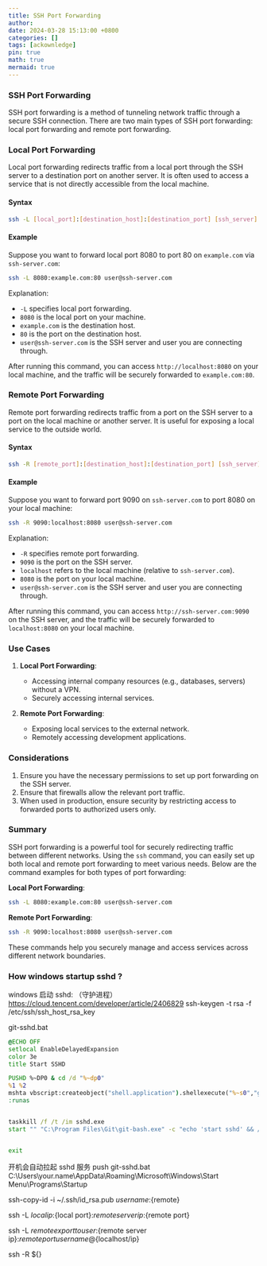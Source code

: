 ```yaml
---
title: SSH Port Forwarding
author:
date: 2024-03-28 15:13:00 +0800
categories: []
tags: [ackownledge]
pin: true
math: true
mermaid: true
---
```


### SSH Port Forwarding

SSH port forwarding is a method of tunneling network traffic through a secure SSH connection. There are two main types of SSH port forwarding: local port forwarding and remote port forwarding.

### Local Port Forwarding

Local port forwarding redirects traffic from a local port through the SSH server to a destination port on another server. It is often used to access a service that is not directly accessible from the local machine.

#### Syntax

```sh
ssh -L [local_port]:[destination_host]:[destination_port] [ssh_server]
```

#### Example

Suppose you want to forward local port 8080 to port 80 on `example.com` via `ssh-server.com`:

```sh
ssh -L 8080:example.com:80 user@ssh-server.com
```

Explanation:
- `-L` specifies local port forwarding.
- `8080` is the local port on your machine.
- `example.com` is the destination host.
- `80` is the port on the destination host.
- `user@ssh-server.com` is the SSH server and user you are connecting through.

After running this command, you can access `http://localhost:8080` on your local machine, and the traffic will be securely forwarded to `example.com:80`.

### Remote Port Forwarding

Remote port forwarding redirects traffic from a port on the SSH server to a port on the local machine or another server. It is useful for exposing a local service to the outside world.

#### Syntax

```sh
ssh -R [remote_port]:[destination_host]:[destination_port] [ssh_server]
```

#### Example

Suppose you want to forward port 9090 on `ssh-server.com` to port 8080 on your local machine:

```sh
ssh -R 9090:localhost:8080 user@ssh-server.com
```

Explanation:
- `-R` specifies remote port forwarding.
- `9090` is the port on the SSH server.
- `localhost` refers to the local machine (relative to `ssh-server.com`).
- `8080` is the port on your local machine.
- `user@ssh-server.com` is the SSH server and user you are connecting through.

After running this command, you can access `http://ssh-server.com:9090` on the SSH server, and the traffic will be securely forwarded to `localhost:8080` on your local machine.

### Use Cases

1. **Local Port Forwarding**:
   - Accessing internal company resources (e.g., databases, servers) without a VPN.
   - Securely accessing internal services.

2. **Remote Port Forwarding**:
   - Exposing local services to the external network.
   - Remotely accessing development applications.

### Considerations

1. Ensure you have the necessary permissions to set up port forwarding on the SSH server.
2. Ensure that firewalls allow the relevant port traffic.
3. When used in production, ensure security by restricting access to forwarded ports to authorized users only.

### Summary

SSH port forwarding is a powerful tool for securely redirecting traffic between different networks. Using the `ssh` command, you can easily set up both local and remote port forwarding to meet various needs. Below are the command examples for both types of port forwarding:

**Local Port Forwarding**:
```sh
ssh -L 8080:example.com:80 user@ssh-server.com
```

**Remote Port Forwarding**:
```sh
ssh -R 9090:localhost:8080 user@ssh-server.com
```

These commands help you securely manage and access services across different network boundaries.




### How windows startup sshd ?


windows 启动 sshd: （守护进程）
https://cloud.tencent.com/developer/article/2406829
ssh-keygen -t rsa -f /etc/ssh/ssh_host_rsa_key

git-sshd.bat
```bat
@ECHO OFF
setlocal EnableDelayedExpansion
color 3e
title Start SSHD

PUSHD %~DP0 & cd /d "%~dp0"
%1 %2
mshta vbscript:createobject("shell.application").shellexecute("%~s0","goto :runas","","runas",1)(window.close)&goto :eof
:runas


taskkill /f /t /im sshd.exe
start "" "C:\Program Files\Git\git-bash.exe" -c "echo 'start sshd' && /usr/bin/sshd"


exit
```

开机会自动拉起 sshd 服务
push git-sshd.bat C:\Users\your.name\AppData\Roaming\Microsoft\Windows\Start Menu\Programs\Startup



ssh-copy-id -i ~/.ssh/id_rsa.pub ${username}:${remote}




ssh -L ${local ip}:${local port}:${remote server ip}:${remote port}


ssh -L ${remote export to user}:${remote server ip}:${remote port} username@${localhost/ip}

ssh -R ${}